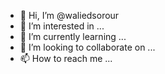 - 👋 Hi, I’m @waliedsorour
- 👀 I’m interested in ...
- 🌱 I’m currently learning ...
- 💞️ I’m looking to collaborate on ...
- 📫 How to reach me ...

<!---
waliedsorour/waliedsorour is a ✨ special ✨ repository because its `README.md` (this file) appears on your GitHub profile.
You can click the Preview link to take a look at your changes.
--->
